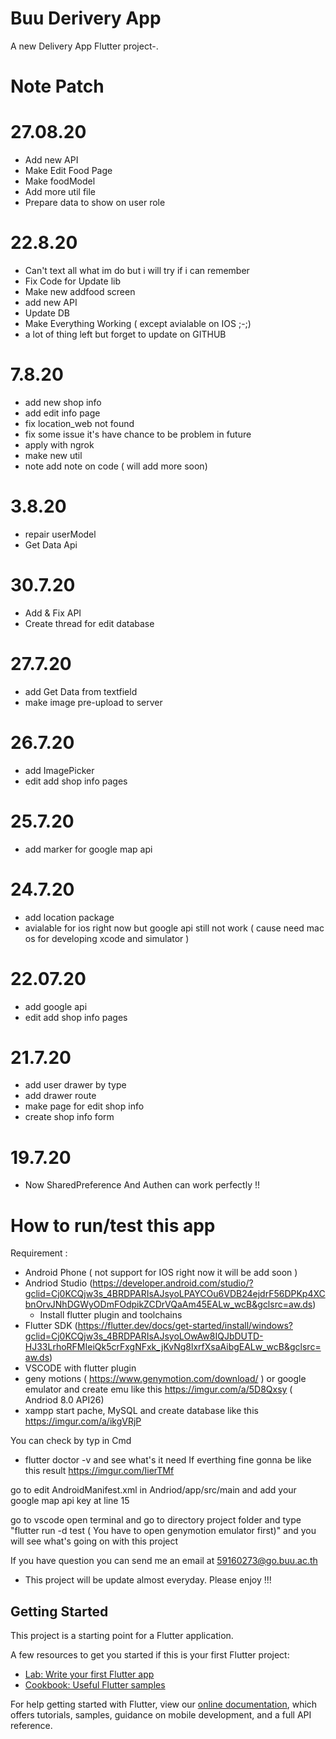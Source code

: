 # Buu Derivery App

 A new Delivery App Flutter project-.
 
# Note Patch
# 27.08.20
- Add new API
- Make Edit Food Page 
- Make foodModel
- Add more util file
- Prepare data to show on user role
# 22.8.20
- Can't text all what im do but i will try if i can remember
- Fix Code for Update lib
- Make new addfood screen 
- add new API
- Update DB
- Make Everything Working ( except avialable on IOS ;-;)
- a lot of thing left but forget to update on GITHUB

# 7.8.20
 - add new shop info
 - add edit info page
 - fix location_web not found
 - fix some issue it's have chance to be problem in future
 - apply with ngrok
 - make new util
 - note add note on code ( will add more soon)

 # 3.8.20
  - repair userModel 
  - Get Data Api
 # 30.7.20
 - Add & Fix API
 - Create thread for edit database
 # 27.7.20
 - add Get Data from textfield 
 - make image pre-upload to server
 # 26.7.20
 - add ImagePicker
 - edit add shop info pages
 # 25.7.20
 - add marker for google map api
 # 24.7.20
 - add location package 
 - avialable for ios right now but google api still not work ( cause need mac os for developing xcode and simulator )
 # 22.07.20
 - add google api 
 - edit add shop info pages

 # 21.7.20
  - add user drawer by type
  - add drawer route
  - make page for edit shop info 
  - create shop info form
 # 19.7.20
  - Now SharedPreference And Authen can work perfectly !!

# How to run/test this app
  Requirement : 
  - Android Phone ( not support for IOS right now it will be add soon )
  - Andriod Studio (https://developer.android.com/studio/?gclid=Cj0KCQjw3s_4BRDPARIsAJsyoLPAYCOu6VDB24ejdrF56DPKp4XCbnOrvJNhDGWyODmFOdpikZCDrVQaAm45EALw_wcB&gclsrc=aw.ds)
    - Install flutter plugin and toolchains
  - Flutter SDK (https://flutter.dev/docs/get-started/install/windows?gclid=Cj0KCQjw3s_4BRDPARIsAJsyoLOwAw8IQJbDUTD-HJ33LrhoRFMIeiQk5crFxgNFxk_jKvNg8lxrfXsaAibgEALw_wcB&gclsrc=aw.ds)
  - VSCODE with flutter plugin
  - geny motions ( https://www.genymotion.com/download/ ) or google emulator and create emu like this https://imgur.com/a/5D8Qxsy ( Andriod 8.0 API26)
  - xampp start pache, MySQL and create database like this https://imgur.com/a/ikgVRjP 
  
  
  You can check by typ in Cmd
  - flutter doctor -v and see what's it need
  If everthing fine gonna be like this result
  https://imgur.com/IierTMf
  
  go to edit AndroidManifest.xml in Andriod/app/src/main and add your google map api key at line 15
  
  go to vscode open terminal and go to directory project folder and type "flutter run -d test ( You have to open genymotion emulator first)"
  and you will see what's going on with this project
  
  If you have question you can send me an email at 59160273@go.buu.ac.th 
   - This project will be update almost everyday. Please enjoy !!!



## Getting Started

This project is a starting point for a Flutter application.

A few resources to get you started if this is your first Flutter project:

- [Lab: Write your first Flutter app](https://flutter.dev/docs/get-started/codelab)
- [Cookbook: Useful Flutter samples](https://flutter.dev/docs/cookbook)

For help getting started with Flutter, view our
[online documentation](https://flutter.dev/docs), which offers tutorials,
samples, guidance on mobile development, and a full API reference.
